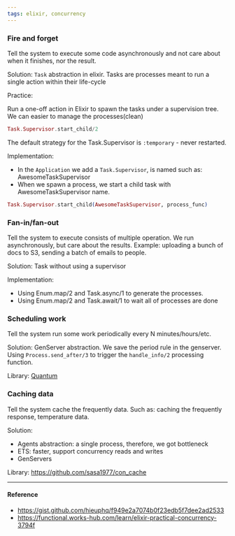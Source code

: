 ```yaml
---
tags: elixir, concurrency
---
```


### Fire and forget

Tell the system to execute some code asynchronously and not care about when it finishes, nor the result.

Solution: `Task` abstraction in elixir. Tasks are processes meant to run a single action within their life-cycle

Practice:

Run a one-off action in Elixir to spawn the tasks under a supervision tree. We can easier to manage the processes(clean)

```elixir
Task.Supervisor.start_child/2
```

The default strategy for the Task.Supervisor is `:temporary` - never restarted.

Implementation:

- In the `Application` we add a `Task.Supervisor`, is named such as: AwesomeTaskSupervisor
- When we spawn a process, we start a child task with AwesomeTaskSupervisor name.

```elixir
Task.Supervisor.start_child(AwesomeTaskSupervisor, process_func)
```

### Fan-in/fan-out

Tell the system to execute consists of multiple operation. We run asynchronously, but care about the results. Example: uploading a bunch of docs to S3, sending a batch of emails to people.

Solution: Task without using a supervisor

Implementation:

- Using Enum.map/2 and Task.async/1 to generate the processes.
- Using Enum.map/2 and Task.await/1 to wait all of processes are done

### Scheduling work

Tell the system run some work periodically every N minutes/hours/etc.

Solution: GenServer abstraction. We save the period rule in the genserver. Using `Process.send_after/3` to trigger the `handle_info/2` processing function.

Library: [Quantum](https://github.com/quantum-elixir/quantum-core)

### Caching data

Tell the system cache the frequently data. Such as: caching the frequently response, temperature data.

Solution:

- Agents abstraction: a single process, therefore, we got bottleneck
- ETS: faster, support concurrency reads and writes
- GenServers

Library: https://github.com/sasa1977/con_cache

---

#### Reference

- https://gist.github.com/hieuphq/f949e2a7074b0f23edb5f7dee2ad2533
- https://functional.works-hub.com/learn/elixir-practical-concurrency-3794f
